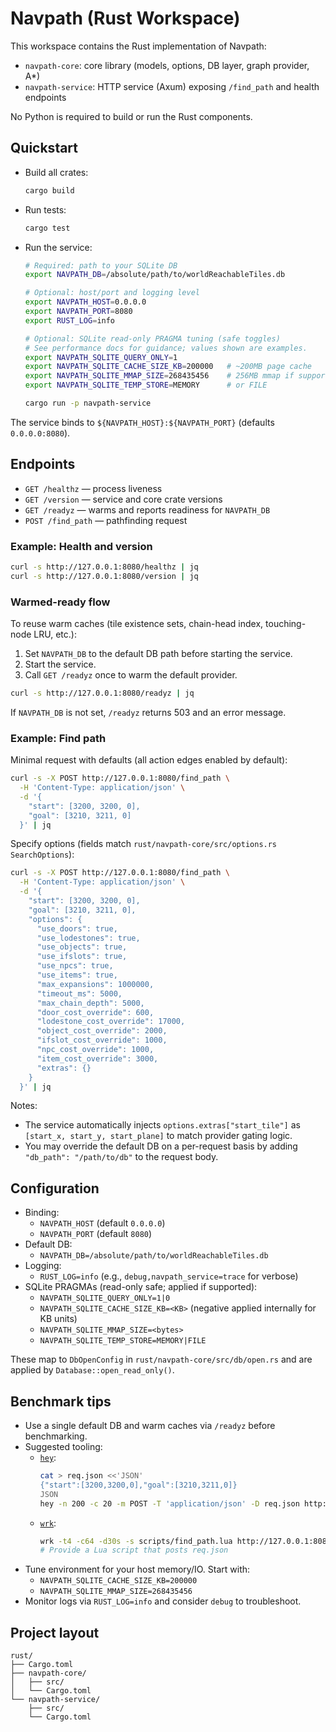 # Navpath (Rust Workspace)

This workspace contains the Rust implementation of Navpath:
- `navpath-core`: core library (models, options, DB layer, graph provider, A*)
- `navpath-service`: HTTP service (Axum) exposing `/find_path` and health endpoints

No Python is required to build or run the Rust components.

## Quickstart

- Build all crates:
  ```bash
  cargo build
  ```
- Run tests:
  ```bash
  cargo test
  ```
- Run the service:
  ```bash
  # Required: path to your SQLite DB
  export NAVPATH_DB=/absolute/path/to/worldReachableTiles.db
  
  # Optional: host/port and logging level
  export NAVPATH_HOST=0.0.0.0
  export NAVPATH_PORT=8080
  export RUST_LOG=info
  
  # Optional: SQLite read-only PRAGMA tuning (safe toggles)
  # See performance docs for guidance; values shown are examples.
  export NAVPATH_SQLITE_QUERY_ONLY=1
  export NAVPATH_SQLITE_CACHE_SIZE_KB=200000   # ~200MB page cache
  export NAVPATH_SQLITE_MMAP_SIZE=268435456    # 256MB mmap if supported
  export NAVPATH_SQLITE_TEMP_STORE=MEMORY      # or FILE
  
  cargo run -p navpath-service
  ```

The service binds to `${NAVPATH_HOST}:${NAVPATH_PORT}` (defaults `0.0.0.0:8080`).

## Endpoints

- `GET /healthz` — process liveness
- `GET /version` — service and core crate versions
- `GET /readyz` — warms and reports readiness for `NAVPATH_DB`
- `POST /find_path` — pathfinding request

### Example: Health and version
```bash
curl -s http://127.0.0.1:8080/healthz | jq
curl -s http://127.0.0.1:8080/version | jq
```

### Warmed-ready flow
To reuse warm caches (tile existence sets, chain-head index, touching-node LRU, etc.):
1) Set `NAVPATH_DB` to the default DB path before starting the service.
2) Start the service.
3) Call `GET /readyz` once to warm the default provider.

```bash
curl -s http://127.0.0.1:8080/readyz | jq
```

If `NAVPATH_DB` is not set, `/readyz` returns 503 and an error message.

### Example: Find path
Minimal request with defaults (all action edges enabled by default):
```bash
curl -s -X POST http://127.0.0.1:8080/find_path \
  -H 'Content-Type: application/json' \
  -d '{
    "start": [3200, 3200, 0],
    "goal": [3210, 3211, 0]
  }' | jq
```

Specify options (fields match `rust/navpath-core/src/options.rs` `SearchOptions`):
```bash
curl -s -X POST http://127.0.0.1:8080/find_path \
  -H 'Content-Type: application/json' \
  -d '{
    "start": [3200, 3200, 0],
    "goal": [3210, 3211, 0],
    "options": {
      "use_doors": true,
      "use_lodestones": true,
      "use_objects": true,
      "use_ifslots": true,
      "use_npcs": true,
      "use_items": true,
      "max_expansions": 1000000,
      "timeout_ms": 5000,
      "max_chain_depth": 5000,
      "door_cost_override": 600,
      "lodestone_cost_override": 17000,
      "object_cost_override": 2000,
      "ifslot_cost_override": 1000,
      "npc_cost_override": 1000,
      "item_cost_override": 3000,
      "extras": {}
    }
  }' | jq
```

Notes:
- The service automatically injects `options.extras["start_tile"]` as `[start_x, start_y, start_plane]` to match provider gating logic.
- You may override the default DB on a per-request basis by adding `"db_path": "/path/to/db"` to the request body.

## Configuration

- Binding:
  - `NAVPATH_HOST` (default `0.0.0.0`)
  - `NAVPATH_PORT` (default `8080`)
- Default DB:
  - `NAVPATH_DB=/absolute/path/to/worldReachableTiles.db`
- Logging:
  - `RUST_LOG=info` (e.g., `debug,navpath_service=trace` for verbose)
- SQLite PRAGMAs (read-only safe; applied if supported):
  - `NAVPATH_SQLITE_QUERY_ONLY=1|0`
  - `NAVPATH_SQLITE_CACHE_SIZE_KB=<KB>` (negative applied internally for KB units)
  - `NAVPATH_SQLITE_MMAP_SIZE=<bytes>`
  - `NAVPATH_SQLITE_TEMP_STORE=MEMORY|FILE`

These map to `DbOpenConfig` in `rust/navpath-core/src/db/open.rs` and are applied by `Database::open_read_only()`.

## Benchmark tips

- Use a single default DB and warm caches via `/readyz` before benchmarking.
- Suggested tooling:
  - [`hey`](https://github.com/rakyll/hey):
    ```bash
    cat > req.json <<'JSON'
    {"start":[3200,3200,0],"goal":[3210,3211,0]}
    JSON
    hey -n 200 -c 20 -m POST -T 'application/json' -D req.json http://127.0.0.1:8080/find_path
    ```
  - [`wrk`](https://github.com/wg/wrk):
    ```bash
    wrk -t4 -c64 -d30s -s scripts/find_path.lua http://127.0.0.1:8080
    # Provide a Lua script that posts req.json
    ```
- Tune environment for your host memory/IO. Start with:
  - `NAVPATH_SQLITE_CACHE_SIZE_KB=200000`
  - `NAVPATH_SQLITE_MMAP_SIZE=268435456`
- Monitor logs via `RUST_LOG=info` and consider `debug` to troubleshoot.

## Project layout

```
rust/
├── Cargo.toml
├── navpath-core/
│   ├── src/
│   └── Cargo.toml
└── navpath-service/
    ├── src/
    └── Cargo.toml
```
